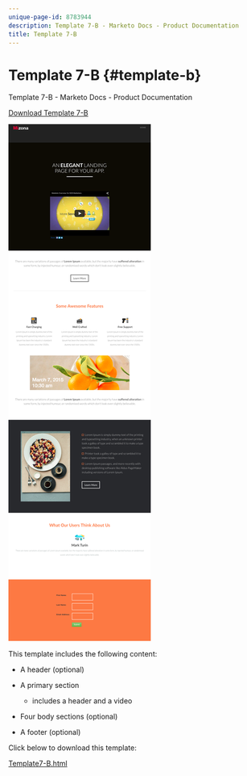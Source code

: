 ```yaml
---
unique-page-id: 8783944
description: Template 7-B - Marketo Docs - Product Documentation
title: Template 7-B
---
```


# Template 7-B {#template-b}

Template 7-B - Marketo Docs - Product Documentation

[Download Template 7-B](http://docs.marketo.com/download/attachments/8783944/template-7b.html?version=1&modificationdate=1437693320000&api=v2)

![](assets/image2015-7-29-15-3a13-3a3.png)

This template includes the following content:

* A header (optional)
* A primary section

    * includes a header and a video

* Four body sections (optional)
* A footer (optional)

Click below to download this template:

[Template7-B.html](http://docs.marketo.com/download/attachments/8783944/template-7b.html?version=1&modificationdate=1437693320000&api=v2)
